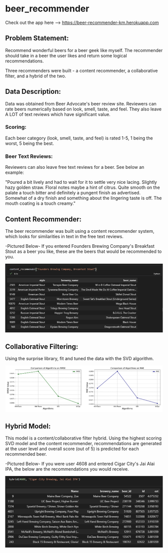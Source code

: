 # beer_recommender

Check out the app here --> https://beer-recommender-km.herokuapp.com

## Problem Statement: 
Recommend wonderful beers for a beer geek like myself. The recommender should take in a beer the user
likes and return some logical recommendations.

Three recommenders were built - a content recommender, a collaborative filter, and a hybrid of the two.

## Data Description: 
Data was obtained from Beer Advocate's beer review site. Reviewers can rate beers numerically based on 
look, smell, taste, and feel. They also leave A LOT of text reviews which have significant value.

### Scoring:
Each beer category (look, smell, taste, and feel) is rated 1-5, 1 being the worst, 5 being the best. 

### Beer Text Reviews:
Reviewers can also leave free text reviews for a beer. See below an example:

"Poured a bit lively and had to wait for it to settle very nice lacing. Slightly hazy golden straw. Floral 
notes maybe a hint of citrus. Quite smooth on the palate a touch bitter and definitely a pungent finish as 
advertised. Somewhat of a dry finish and something about the lingering taste is off. The mouth coating is 
a touch creamy."

## Content Recommender:
The beer recommender was built using a content recommender system, which looks for similarities in text in
the free text reviews. 

-Pictured Below-
If you entered Founders Brewing Company's Breakfast Stout as a beer you like, these are the beers that would
be recommended to you.

![Content Recommender Output](https://github.com/kylemcq13/beer_recommender/blob/master/images/content_rec_output.PNG "Content Recommender Example Output")

## Collaborative Filtering:
Using the surprise library, fit and tuned the data with the SVD algorithm. 

![Collaborative Filter Metrics](https://github.com/kylemcq13/beer_recommender/blob/master/images/collab_filter_metrics.PNG "Collaborative Filter Metrics")

## Hybrid Model:
This model is a content/collaborative filter hybrid. Using the highest scoring SVD model and the content 
recommender, recommendations are generated at the user level and overall score (out of 5) is predicted for 
each recommended beer. 

-Pictured Below-
If you were user 4608 and entered Cigar City's Jai Alai IPA, the below are the recommendations you would 
receive.

![hybrid reco output](https://github.com/kylemcq13/beer_recommender/blob/master/images/hybrid_rec_output.PNG "Hybrid Recommender Example Output")




